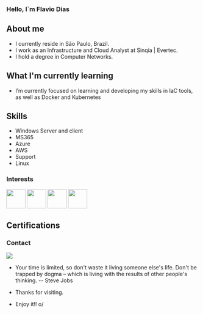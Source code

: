 ### Hello, I`m Flavio Dias

## About me
- I currently reside in São Paulo, Brazil.
- I work as an Infrastructure and Cloud Analyst at Sinqia | Evertec.
- I hold a degree in Computer Networks.

## What I'm currently learning
- I’m currently focused on learning and developing my skills in IaC tools, as well as Docker and Kubernetes

## Skills
- Windows Server and client
- MS365
- Azure
- AWS
- Support
- Linux

### Interests
<div>
   <img src="https://cdn.jsdelivr.net/gh/devicons/devicon@latest/icons/terraform/terraform-original.svg" width="50" />
   <img src="https://cdn.jsdelivr.net/gh/devicons/devicon@latest/icons/ansible/ansible-original.svg" width="50"/>
   <img src="https://cdn.jsdelivr.net/gh/devicons/devicon@latest/icons/docker/docker-original.svg" width="50" />
   <img src="https://cdn.jsdelivr.net/gh/devicons/devicon@latest/icons/kubernetes/kubernetes-original.svg" width="50" />      
</div>

## Certifications

### Contact 
<div>
<a href="https://www.linkedin.com/in/flavioadias">
   <img src="https://img.shields.io/badge/LinkedIn-0077B5?style=for-the-badge&logo=linkedin&logoColor=white" />
</a>
</div>

- Your time is limited, so don't waste it living someone else's life. Don't be trapped by dogma – which is living with the results of other people's thinking. -- Steve Jobs

- Thanks for visiting.

- Enjoy it!! o/






          
